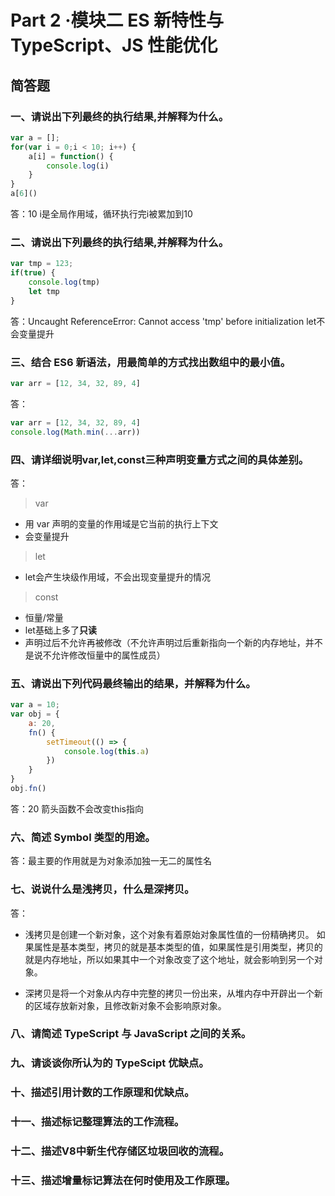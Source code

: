 # Part 2 ·模块二 ES 新特性与 TypeScript、JS 性能优化

## 简答题

### 一、请说出下列最终的执行结果,并解释为什么。

```javascript
var a = [];
for(var i = 0;i < 10; i++) {
    a[i] = function() {
        console.log(i)
    }
}
a[6]()
```
答：10 i是全局作用域，循环执行完i被累加到10
### 二、请说出下列最终的执行结果,并解释为什么。

```javascript
var tmp = 123;
if(true) {
    console.log(tmp)
    let tmp
}
```
答：Uncaught ReferenceError: Cannot access 'tmp' before initialization  let不会变量提升
### 三、结合 ES6 新语法，用最简单的方式找出数组中的最小值。

```javascript
var arr = [12, 34, 32, 89, 4]
```

答：

```javascript
var arr = [12, 34, 32, 89, 4]
console.log(Math.min(...arr))
```

### 四、请详细说明var,let,const三种声明变量方式之间的具体差别。
答：
> var

- 用 var 声明的变量的作用域是它当前的执行上下文
- 会变量提升

> let

- let会产生块级作用域，不会出现变量提升的情况

> const

- 恒量/常量
- let基础上多了**只读**
- 声明过后不允许再被修改（不允许声明过后重新指向一个新的内存地址，并不是说不允许修改恒量中的属性成员）

### 五、请说出下列代码最终输出的结果，并解释为什么。

```javascript
var a = 10;
var obj = {
    a: 20,
    fn() {
        setTimeout(() => {
            console.log(this.a)
        })
    }
}
obj.fn()
```

答：20  箭头函数不会改变this指向

### 六、简述 Symbol 类型的用途。

答：最主要的作用就是为对象添加独一无二的属性名

### 七、说说什么是浅拷贝，什么是深拷贝。

答：
- 浅拷贝是创建一个新对象，这个对象有着原始对象属性值的一份精确拷贝。
如果属性是基本类型，拷贝的就是基本类型的值，如果属性是引用类型，拷贝的就是内存地址，所以如果其中一个对象改变了这个地址，就会影响到另一个对象。

- 深拷贝是将一个对象从内存中完整的拷贝一份出来，从堆内存中开辟出一个新的区域存放新对象，且修改新对象不会影响原对象。

### 八、请简述 TypeScript 与 JavaScript 之间的关系。

### 九、请谈谈你所认为的 TypeScipt 优缺点。

### 十、描述引用计数的工作原理和优缺点。

### 十一、描述标记整理算法的工作流程。

### 十二、描述V8中新生代存储区垃圾回收的流程。

### 十三、描述增量标记算法在何时使用及工作原理。

